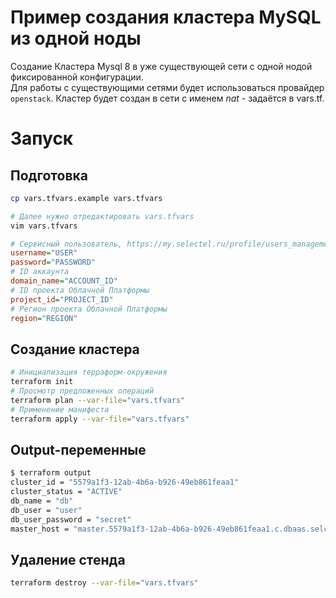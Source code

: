 # Пример создания кластера MySQL из одной ноды

Создание Кластера Mysql 8 в уже существующей сети с одной нодой фиксированной конфигурации.  
Для работы с существующими сетями будет использоваться провайдер `openstack`. Кластер будет создан в сети с именем *nat* - задаётся в vars.tf.

# Запуск

## Подготовка
```bash
cp vars.tfvars.example vars.tfvars

# Далее нужно отредактировать vars.tfvars
vim vars.tfvars
```

```ini
# Сервисный пользователь, https://my.selectel.ru/profile/users_management/users
username="USER"
password="PASSWORD"
# ID аккаунта
domain_name="ACCOUNT_ID"
# ID проекта Облачной Платформы
project_id="PROJECT_ID"
# Регион проекта Облачной Платформы
region="REGION"
```

## Создание кластера
```bash
# Инициализация терраформ-окружения
terraform init
# Просмотр предложенных операций
terraform plan --var-file="vars.tfvars"
# Применение манифеста
terraform apply --var-file="vars.tfvars"
```

## Output-переменные
```bash
$ terraform output
cluster_id = "5579a1f3-12ab-4b6a-b926-49eb861feaa1"
cluster_status = "ACTIVE"
db_name = "db"
db_user = "user"
db_user_password = "secret"
master_host = "master.5579a1f3-12ab-4b6a-b926-49eb861feaa1.c.dbaas.selcloud.ru"
```

## Удаление стенда
```bash
terraform destroy --var-file="vars.tfvars"
```
